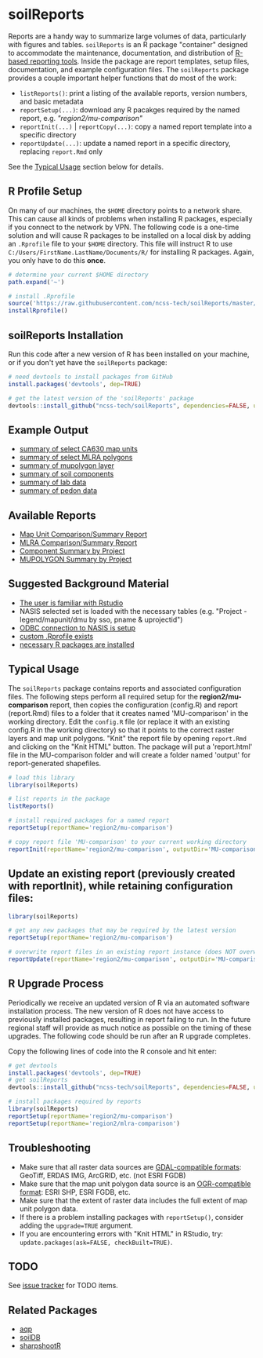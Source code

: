 
# soilReports
Reports are a handy way to summarize large volumes of data, particularly with figures and tables. `soilReports` is an R package "container" designed to accommodate the maintenance, documentation, and distribution of [R-based reporting tools](http://rmarkdown.rstudio.com/). Inside the package are report templates, setup files, documentation, and example configuration files. The `soilReports` package provides a couple important helper functions that do most of the work:

 * `listReports()`: print a listing of the available reports, version numbers, and basic metadata
 * `reportSetup(...)`: download any R pacakges required by the named report, e.g. *"region2/mu-comparison"*
 * `reportInit(...)` | `reportCopy(...)`: copy a named report template into a specific directory
 * `reportUpdate(...)`: update a named report in a specific directory, replacing `report.Rmd` only

See the [Typical Usage](https://github.com/ncss-tech/soilReports#Typical-Usage) section below for details.


## R Profile Setup
On many of our machines, the `$HOME` directory points to a network share. This can cause all kinds of problems when installing R packages, especially if you connect to the network by VPN. The following code is a one-time solution and will cause R packages to be installed on a local disk by adding an `.Rprofile` file to your `$HOME` directory. This file will instruct R to use `C:/Users/FirstName.LastName/Documents/R/` for installing R packages. Again, you only have to do this **once**.

```r
# determine your current $HOME directory
path.expand('~')

# install .Rprofile
source('https://raw.githubusercontent.com/ncss-tech/soilReports/master/R/installRprofile.R')
installRprofile()
```


## soilReports Installation
Run this code after a new version of R has been installed on your machine, or if you don't yet have the `soilReports` package:
```r
# need devtools to install packages from GitHub
install.packages('devtools', dep=TRUE)

# get the latest version of the 'soilReports' package
devtools::install_github("ncss-tech/soilReports", dependencies=FALSE, upgrade_dependencies=FALSE)
```

## Example Output
  
  * [summary of select CA630 map units](http://ncss-tech.github.io/example-reports/mu-comparison/CA630-mu-comparison.html)
  * [summary of select MLRA polygons](http://ncss-tech.github.io/example-reports/mu-comparison/MLRA-comparison-report.html)
  * [summary of mupolygon layer](http://ncss-tech.github.io/example-reports/mupolygon_report.html)
  * [summary of soil components](http://ncss-tech.github.io/example-reports/component_report.html)
  * [summary of lab data](http://ncss-tech.github.io/example-reports/lab_report.html)
  * [summary of pedon data](http://ncss-tech.github.io/example-reports/pedon_report.html)
  
## Available Reports

 * [Map Unit Comparison/Summary Report](https://github.com/ncss-tech/soilReports/tree/master/inst/reports/region2/mu-comparison)
 * [MLRA Comparison/Summary Report](https://github.com/ncss-tech/soilReports/tree/master/inst/reports/region2/mlra-comparison)
 * [Component Summary by Project](https://github.com/ncss-tech/soilReports/tree/master/inst/reports/region11/component_summary_by_project)
 * [MUPOLYGON Summary by Project](https://github.com/ncss-tech/soilReports/tree/master/inst/reports/region11/mupolygon_summary_by_project)

## Suggested Background Material

 * [The user is familiar with Rstudio](http://ncss-tech.github.io/stats_for_soil_survey/chapters/1_introduction/1_introduction.html)
 * NASIS selected set is loaded with the necessary tables (e.g. "Project - legend/mapunit/dmu by sso, pname & uprojectid")
 * [ODBC connection to NASIS is setup](http://ncss-tech.github.io/AQP/soilDB/setup_local_nasis.html)
 * [custom .Rprofile exists](https://github.com/ncss-tech/soilReports#pre-installation-nrcs-only-this-is-only-required-once)
 * [necessary R packages are installed](http://ncss-tech.github.io/stats_for_soil_survey/chapters/0_pre-class-assignment/pre-class-assignment.html)


## Typical Usage
The `soilReports` package contains reports and associated configuration files. The following steps perform all required setup for the **region2/mu-comparison** report, then copies the configuration (config.R) and report (report.Rmd) files to a folder that it creates named 'MU-comparison' in the working directory. Edit the `config.R` file (or replace it with an existing config.R in the working directory) so that it points to the correct raster layers and map unit polygons. "Knit" the report file by opening `report.Rmd` and clicking on the "Knit HTML" button. The package will put a 'report.html' file in the MU-comparison folder and will create a folder named 'output' for report-generated shapefiles.

```r
# load this library
library(soilReports)

# list reports in the package
listReports()

# install required packages for a named report
reportSetup(reportName='region2/mu-comparison')

# copy report file 'MU-comparison' to your current working directory
reportInit(reportName='region2/mu-comparison', outputDir='MU-comparison')
```

## Update an existing report (previously created with reportInit), while retaining configuration files:
```r
library(soilReports)

# get any new packages that may be required by the latest version
reportSetup(reportName='region2/mu-comparison')

# overwrite report files in an existing report instance (does NOT overwrite config)
reportUpdate(reportName='region2/mu-comparison', outputDir='MU-comparison')
```

## R Upgrade Process
Periodically we receive an updated version of R via an automated software installation process. The new version of R does not have access to previously installed packages, resulting in report failing to run. In the future regional staff will provide as much notice as possible on the timing of these upgrades. The following code should be run after an R upgrade completes.

Copy the following lines of code into the R console and hit enter:
```r
# get devtools  
install.packages('devtools', dep=TRUE)
# get soilReports
devtools::install_github("ncss-tech/soilReports", dependencies=FALSE, upgrade_dependencies=FALSE)

# install packages required by reports
library(soilReports)
reportSetup(reportName='region2/mu-comparison')
reportSetup(reportName='region2/mlra-comparison')
```


## Troubleshooting
 * Make sure that all raster data sources are [GDAL-compatible formats](http://www.gdal.org/formats_list.html): GeoTiff, ERDAS IMG, ArcGRID, etc. (not ESRI FGDB)
 * Make sure that the map unit polygon data source is an [OGR-compatible format](http://www.gdal.org/ogr_formats.html): ESRI SHP, ESRI FGDB, etc.
 * Make sure that the extent of raster data includes the full extent of map unit polygon data.
 * If there is a problem installing packages with `reportSetup()`, consider adding the `upgrade=TRUE` argument.
 * If you are encountering errors with "Knit HTML" in RStudio, try: `update.packages(ask=FALSE, checkBuilt=TRUE)`.

## TODO
See [issue tracker](https://github.com/ncss-tech/soilReports/issues) for TODO items.


## Related Packages
 * [aqp](https://github.com/ncss-tech/aqp)
 * [soilDB](https://github.com/ncss-tech/soilDB)
 * [sharpshootR](https://github.com/ncss-tech/sharpshootR)
 
